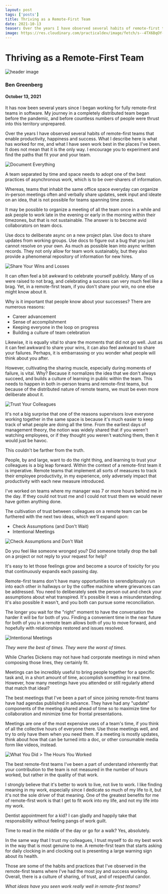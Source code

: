 ```yaml
---
layout: post 
tags: ['posts']
title: Thriving as a Remote-First Team
date: 2021-10-13
teaser: Over the years I have observed several habits of remote-first teams that enable productivity, happiness and success. What I describe here is what has worked for me, and what I have seen work best in the places I've been. 
image: https://res.cloudinary.com/practicaldev/image/fetch/s--4TX6BqOY--/c_imagga_scale,f_auto,fl_progressive,h_420,q_auto,w_1000/https://dev-to-uploads.s3.amazonaws.com/uploads/articles/yxmqutwtkobvji8wa8bd.png
---
```


# Thriving as a Remote-First Team

![header image](https://res.cloudinary.com/practicaldev/image/fetch/s--4TX6BqOY--/c_imagga_scale,f_auto,fl_progressive,h_420,q_auto,w_1000/https://dev-to-uploads.s3.amazonaws.com/uploads/articles/yxmqutwtkobvji8wa8bd.png)

### Ben Greenberg
#### October 13, 2021

It has now been several years since I began working for fully remote-first teams in software. My journey in a completely distributed team began before the pandemic, and before countless numbers of people were thrust into this territory unprepared.

Over the years I have observed several habits of remote-first teams that enable productivity, happiness and success. What I describe here is what has worked for me, and what I have seen work best in the places I've been. It does not mean that it is the only way. I encourage you to experiment and find the paths that fit your and your team.

![Document Everything](https://dev-to-uploads.s3.amazonaws.com/uploads/articles/ady08t29k4wvwezvuqoa.png)

A team separated by time and space needs to adopt one of the best practices of asynchronous work, which is to be over-sharers of information.

Whereas, teams that inhabit the same office space everyday can organize in-person meetings often and verbally share updates, seek input and ideate on an idea, that is not possible for teams spanning time zones.

It may be possible to organize a meeting of all the team once in a while and ask people to work late in the evening or early in the morning within their timezones, but that is not sustainable. The answer is to become avid collaborators on team docs.

Use docs to deliberate async on a new project plan. Use docs to share updates from working groups. Use docs to figure out a bug that you just cannot resolve on your own. As much as possible lean into async written records. They not only allow for team work sustainably, but they also provide a phenomenal repository of information for new hires.

![Share Your Wins and Losses](https://dev-to-uploads.s3.amazonaws.com/uploads/articles/psy8sm9dr7xfy7ciodb5.png)

It can often feel a bit awkward to celebrate yourself publicly. Many of us were raised to not brag, and celebrating a success can very much feel like a brag. Yet, in a remote-first team, if you don't share your win, no one else might know about it.

Why is it important that people know about your successes? There are numerous reasons:

* Career advancement
* Sense of accomplishment
* Keeping everyone in the loop on progress
* Building a culture of team celebration

Likewise, it is equally vital to share the moments that did not go well. Just as it can feel awkward to share your wins, it can also feel awkward to share your failures. Perhaps, it is embarrassing or you wonder what people will think about you after. 

However, cultivating the sharing muscle, especially during moments of failure, is vital. Why? Because it normalizes the idea that we don't always succeed, and builds a culture of learning in public within the team. This needs to happen in both in-person teams and remote-first teams, but because of the distributed nature of remote teams, we must be even more deliberate about it.

![Trust Your Colleagues](https://dev-to-uploads.s3.amazonaws.com/uploads/articles/edbf0h866zz0xh0khp0s.png)

It's not a big surprise that one of the reasons supervisors love everyone working together in the same space is because it's much easier to keep track of what people are doing all the time. From the earliest days of management theory, the notion was widely shared that if you weren't watching employees, or if they thought you weren't watching them, then it would just be havoc.

This couldn't be farther from the truth.

People, by and large, want to do the right thing, and learning to trust your colleagues is a big leap forward. Within the context of a remote-first team it is imperative. Remote teams that implement all sorts of measures to track their employee productivity, in my experience, only adversely impact that productivity with each new measure introduced.

I've worked on teams where my manager was 7 or more hours behind me in the day. If they could not trust me and I could not trust them we would never have gotten anything done.

The cultivation of trust between colleagues on a remote team can be furthered with the next two ideas, which we'll expand upon:

* Check Assumptions (and Don't Wait)
* Intentional Meetings

![Check Assumptions and Don't Wait](https://dev-to-uploads.s3.amazonaws.com/uploads/articles/wzopk3e073ws2npwsshk.png)

Do you feel like someone wronged you? Did someone totally drop the ball on a project or not reply to your request for help? 

It's easy to let those feelings grow and become a source of toxicity for you that continuously expands each passing day. 

Remote-first teams don't have many opportunities to serendipitously run into each other in hallways or by the coffee machine where grievances can be addressed. You need to deliberately seek the person out and check your assumptions about what transpired. It's possible it was a misunderstanding. It's also possible it wasn't, and you both can pursue some reconciliation.

The longer you wait for the "right" moment to have the conversation the harder it will be for both of you. Finding a convenient time in the near future for both of you in a remote team allows both of you to move forward, and hopefully with relationships restored and issues resolved.

![Intentional Meetings](https://dev-to-uploads.s3.amazonaws.com/uploads/articles/uug33nm1q56yx6afirgr.png)

*They were the best of times. They were the worst of times.*

While Charles Dickens may not have had corporate meetings in mind when composing those lines, they certainly fit.

Meetings can be incredibly useful to bring people together for a specific task and, in a short amount of time, accomplish something in real time. However, how many meetings have you attended or still regularly attend that match that ideal?

The best meetings that I've been a part of since joining remote-first teams have had agendas published in advance. They have had any "update" components of the meeting shared ahead of time so to maximize time for collaboration and minimize time for frontal presentations.

Meetings are one of the most expensive uses of a team's time, if you think of all the collective hours of everyone there. Use those meetings well, and try to only have them when you need them. If a meeting is mostly updates, think about how that can be turned into a doc, or other consumable media form like videos, instead.

![What You Did > The Hours You Worked](https://dev-to-uploads.s3.amazonaws.com/uploads/articles/spvkwqtk7aa6851ujsqg.png)

The best remote-first teams I've been a part of understand inherently that your contribution to the team is not measured in the number of hours worked, but rather in the quality of that work.

I strongly believe that it's better to work to live, not live to work. I like finding meaning in my work, especially since I dedicate so much of my life to it, but it's not the sole driver of that meaning. One of the greatest benefits for me of remote-first work is that I get to fit work into my life, and not my life into my work.

Dentist appointment for a kid? I can gladly and happily take that responsibility without feeling pangs of work guilt.

Time to read in the middle of the day or go for a walk? Yes, absolutely.

In the same way that I trust my colleagues, I trust myself to do my best work in the way that is most genuine to me. A remote-first team that starts asking for daily clocking in and clocking out is presenting a large warning sign about its health.

Those are some of the habits and practices that I've observed in the remote-first teams where I've had the most joy and success working. Overall, there is a culture of sharing, of trust, and of respectful candor. 

*What ideas have you seen work really well in remote-first teams?*
